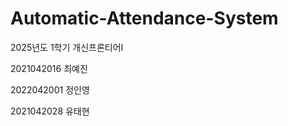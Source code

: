 # Automatic-Attendance-System

2025년도 1학기 개신프론티어I

2021042016 최예진

2022042001   정인영

2021042028   유태현
